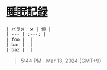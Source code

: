 # [睡眠記録](https://github.com/noraworld/github-actions-sandbox/issues/183)

```
| パラメータ | 値 |
| --- | :---: |
| foo |  |
| bar |  |
| baz |  |
```

> 5:44 PM · Mar 13, 2024 (GMT+9)
